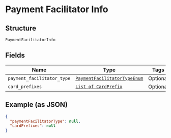 
# Payment Facilitator Info

## Structure

`PaymentFacilitatorInfo`

## Fields

| Name | Type | Tags | Description |
|  --- | --- | --- | --- |
| `payment_facilitator_type` | [`PaymentFacilitatorTypeEnum`](../../doc/models/payment-facilitator-type-enum.md) | Optional | - |
| `card_prefixes` | [`List of CardPrefix`](../../doc/models/card-prefix.md) | Optional | - |

## Example (as JSON)

```json
{
  "paymentFacilitatorType": null,
  "cardPrefixes": null
}
```

